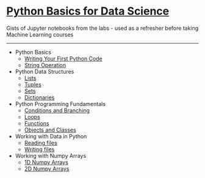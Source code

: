 # [Python Basics for Data Science](https://www.edx.org/course/python-basics-for-data-science-ibm)
Gists of Jupyter notebooks from the labs - used as a refresher before taking Machine Learning courses
___
* Python Basics
  * [Writing Your First Python Code](https://gist.github.com/9185775e421fd915cc0900f6898e660f)
  * [String Operation](https://gist.github.com/aadcb0f0caecdf0e0bf345b7c1bb1f24)
* Python Data Structures
  * [Lists](https://gist.github.com/db8c62ff052948cc81967a9b5de1ab2c)
  * [Tuples](https://gist.github.com/6fb5f60e5a36da63e63f92b9c76a8a0a)
  * [Sets](https://gist.github.com/8179a1fd0e7fe26f3dc86d183e69731c)
  * [Dictionaries](https://gist.github.com/1e8698beedcf6a418dd8dab4f6a4bf4b)
* Python Programming Fundamentals
  * [Conditions and Branching](https://gist.github.com/4ef903411ccc46c145de0c75e09bcbd5)
  * [Loops](https://gist.github.com/beb859d387f56c72bf9da8854174a59a)
  * [Functions](https://gist.github.com/aecf12c91aae3dd52229b336becc14a3)
  * [Objects and Classes](https://gist.github.com/206ff769040609c1d5727a8258e5a21c)
* Working with Data in Python
  * [Reading files](https://gist.github.com/49493e1211bb19b1803f166b0a12758b)
  * [Writing files](https://gist.github.com/bf174aac24b9f51bac6eb6015cd1ef0a)
* Working with Numpy Arrays
  * [1D Numpy Arrays]()
  * [2D Numpy Arrays]()